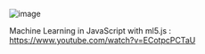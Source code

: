 ![image](https://github.com/user-attachments/assets/9ebba3c8-bf07-4666-931d-017f230970e8)

Machine Learning in JavaScript with ml5.js : https://www.youtube.com/watch?v=ECotpcPCTaU
